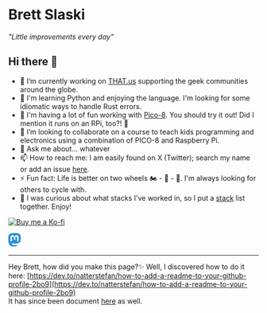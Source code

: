 # Brett Slaski

_"Little improvements every day"_

## Hi there 👋

- 🔭  I’m currently working on [THAT.us](https://that.us) supporting the geek communities around the globe.
- 🌱  I'm learning Python and enjoying the language. I'm looking for some idiomatic ways to handle Rust errors.
- 🚀  I'm having a lot of fun working with [Pico-8](https://www.lexaloffle.com/pico-8.php). You should try it out! Did I mention it runs on an RPi, too?! 👾
- 👯  I’m looking to collaborate on a course to teach kids programming and electronics using a combination of PICO-8 and Raspberry Pi.
- 💬  Ask me about... whatever
- 📫  How to reach me: I am easily found on X (Twitter); search my name or add an issue [here](https://github.com/brettski/brettski/issues).
- ⚡  Fun fact: Life is better on two wheels 🏍️ - 🚴 - 🛵. I'm always looking for others to cycle with.
- 🤳 I was curious about what stacks I've worked in, so I put a [stack](./stacks.md) list together. Enjoy!

[<img src="https://cdn.ko-fi.com/cdn/kofi4.png" height="48" alt="Buy me a Ko-fi">](https://ko-fi.com/V7V26EBCE)  
<p>
<a rel="nofollow me" href="https://hachyderm.io/@brettski">
  <img width=25 src="./images/Mastodon_Logotype_(Simple).svg" />
</a>
</p>

---
Hey Brett, how did you make this page?✨ Well, I discovered how to do it here: [https://dev.to/natterstefan/how-to-add-a-readme-to-your-github-profile-2bo9](https://dev.to/natterstefan/how-to-add-a-readme-to-your-github-profile-2bo9)  
It has since been document [here](https://docs.github.com/en/free-pro-team@latest/github/setting-up-and-managing-your-github-profile/managing-your-profile-readme) as well.

<!--
### Languages I have used over my lifetime in order of most resently used

JavaScript/Nodejs, Lua, Zsh/Bash/sh, Golang, C#, SQL, PowerShell, Groovy, C++, LINQ, VBA, Java, Batch, VB Script, Pascal, BASIC

### Languages learned and never really used

Though, can you really `learn` a language if you really don't use it or write something from scratch in it?

Rust, Erlang, Ruby, Python   
_I sure do want to build out some stuff in Rust though!_
-->

<!--
**brettski/brettski** is a ✨ _special_ ✨ repository because its `README.md` (this file) appears on your GitHub profile.

Here are some ideas to get you started:

- 🔭 I’m currently working on ...
- 🌱 I’m currently learning ...
- 👯 I’m looking to collaborate on ...
- 🤔 I’m looking for help with ...
- 💬 Ask me about ...
- 📫 How to reach me: ...
- 😄 Pronouns: ...
- ⚡ Fun fact: ...
-->
